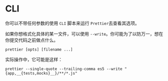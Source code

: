 # CLI

你可以不带任何参数的使用 `CLI` 脚本来运行 `Prettier`去查看其选项。

如果你想格式化具体的某一文件，可以使用 `--write`。你可能为了以防万一，想在你提交代码之前做点什么。

```shell
prettier [opts] [filename ...]
```

实际操作中，它可能是这样：

```shell
prettier --single-quote --trailing-comma es5 --write "{app,__{tests,mocks}__}/**/*.js"
```
